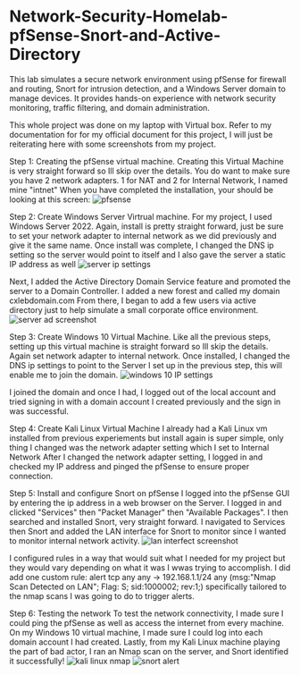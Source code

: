 # Network-Security-Homelab-pfSense-Snort-and-Active-Directory
This lab simulates a secure network environment using pfSense for firewall and routing, Snort for intrusion detection, and a Windows Server domain to manage devices. It provides hands-on experience with network security monitoring, traffic filtering, and domain administration.

This whole project was done on my laptop with Virtual box.
Refer to my documentation for for my official document for this project, I will just be reiterating here with some screenshots from my project.

Step 1: Creating the pfSense virtual machine.
  Creating this Virtual Machine is very straight forward so Ill skip over the details. You do want to make sure you have 2 network adapters. 1 for NAT and 2 for Internal Network, I named mine "intnet"
  When you have completed the installation, your should be looking at this screen:
  ![pfsense](https://github.com/user-attachments/assets/739b270c-f84b-4d5c-8335-9d286d7a52c9)


Step 2: Create Windows Server Virtrual machine.
  For my project, I used Windows Server 2022.
  Again, install is pretty straight forward, just be sure to set your network adapter to internal network as we did previously and give it the same name.
  Once install was complete, I changed the DNS ip setting so the server would point to itself and I also gave the server a static IP address as well
  ![server ip settings](https://github.com/user-attachments/assets/f76d5b7f-d1b3-41a0-bd94-220e13cf87b7)

  Next, I added the Active Directory Domain Service feature and promoted the server to a Domain Controller. I added a new forest and called my domain cxlebdomain.com
  From there, I began to add a few users via active directory just to help simulate a small corporate office environment.
  ![server ad screenshot](https://github.com/user-attachments/assets/4ec01f59-18e1-472d-8f9b-fa04c8151c23)


Step 3: Create Windows 10 Virtual Machine.
  Like all the previous steps, setting up this virtual machine is straight forward so Ill skip the details. Again set network adapter to internal network.
  Once installed, I changed the DNS ip settings to point to the Server I set up in the previous step, this will enable me to join the domain.
  ![windows 10 IP settings](https://github.com/user-attachments/assets/6e55c98a-0771-4d19-a891-965b37913d29)

  I joined the domain and once I had, I logged out of the local account and tried signing in with a domain account I created previously and the sign in was successful.

Step 4: Create Kali Linux Virtual Machine
  I already had a Kali Linux vm installed from previous experiements but install again is super simple, only thing I changed was the network adapter setting which I set to Internal Network
  After I changed the network adapter setting, I logged in and checked my IP address and pinged the pfSense to ensure proper connection.

Step 5: Install and configure Snort on pfSense
  I logged into the pfSense GUI by entering the ip address in a web browser on the Server. I logged in and clicked "Services" then "Packet Manager" then "Available Packages". I then searched and installed Snort, very straight forward. 
  I navigated to Services then Snort and added the LAN interface for Snort to monitor since I wanted to monitor internal network activity.
  ![lan interfect screenshot](https://github.com/user-attachments/assets/eecea969-6244-4367-968c-dc43e5bf3c7f)

  I configured rules in a way that would suit what I needed for my project but they would vary depending on what it was I wwas trying to accomplish. 
  I did add one custom rule: alert tcp any any -> 192.168.1.1/24 any (msg:"Nmap Scan Detected on LAN"; Flag: S; sid:1000002; rev:1;) specifically tailored to the nmap scans I was going to do to trigger alerts.

Step 6: Testing the network
  To test the network connectivity, I made sure I could ping the pfSense as well as access the internet from every machine.
  On my Windows 10 virtual machine, I made sure I could log into each domain account I had created.
  Lastly, from my Kali Linux machine playing the part of bad actor, I ran an Nmap scan on the server, and Snort identified it successfully!
  ![kali linux nmap](https://github.com/user-attachments/assets/3b0ca93c-ccec-472d-b808-174b206232d8)
  ![snort alert](https://github.com/user-attachments/assets/923713cb-1ca9-4558-bc55-af232a6d5977)
